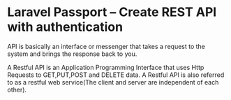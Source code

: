 # Laravel Passport – Create REST API with authentication

API is basically an interface or messenger that takes a request to the system and brings the response back to you.

A Restful API is an Application Programming Interface that uses Http Requests to GET,PUT,POST and DELETE data. A Restful API is also referred to as a restful web service(The client and server are independent of each other).
